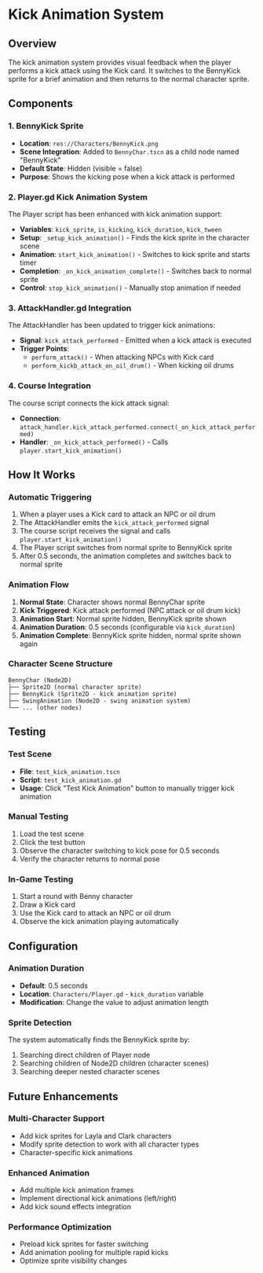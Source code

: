 # Kick Animation System

## Overview

The kick animation system provides visual feedback when the player performs a kick attack using the Kick card. It switches to the BennyKick sprite for a brief animation and then returns to the normal character sprite.

## Components

### 1. BennyKick Sprite
- **Location**: `res://Characters/BennyKick.png`
- **Scene Integration**: Added to `BennyChar.tscn` as a child node named "BennyKick"
- **Default State**: Hidden (visible = false)
- **Purpose**: Shows the kicking pose when a kick attack is performed

### 2. Player.gd Kick Animation System
The Player script has been enhanced with kick animation support:
- **Variables**: `kick_sprite`, `is_kicking`, `kick_duration`, `kick_tween`
- **Setup**: `_setup_kick_animation()` - Finds the kick sprite in the character scene
- **Animation**: `start_kick_animation()` - Switches to kick sprite and starts timer
- **Completion**: `_on_kick_animation_complete()` - Switches back to normal sprite
- **Control**: `stop_kick_animation()` - Manually stop animation if needed

### 3. AttackHandler.gd Integration
The AttackHandler has been updated to trigger kick animations:
- **Signal**: `kick_attack_performed` - Emitted when a kick attack is executed
- **Trigger Points**: 
  - `perform_attack()` - When attacking NPCs with Kick card
  - `perform_kickb_attack_on_oil_drum()` - When kicking oil drums

### 4. Course Integration
The course script connects the kick attack signal:
- **Connection**: `attack_handler.kick_attack_performed.connect(_on_kick_attack_performed)`
- **Handler**: `_on_kick_attack_performed()` - Calls `player.start_kick_animation()`

## How It Works

### Automatic Triggering
1. When a player uses a Kick card to attack an NPC or oil drum
2. The AttackHandler emits the `kick_attack_performed` signal
3. The course script receives the signal and calls `player.start_kick_animation()`
4. The Player script switches from normal sprite to BennyKick sprite
5. After 0.5 seconds, the animation completes and switches back to normal sprite

### Animation Flow
1. **Normal State**: Character shows normal BennyChar sprite
2. **Kick Triggered**: Kick attack performed (NPC attack or oil drum kick)
3. **Animation Start**: Normal sprite hidden, BennyKick sprite shown
4. **Animation Duration**: 0.5 seconds (configurable via `kick_duration`)
5. **Animation Complete**: BennyKick sprite hidden, normal sprite shown again

### Character Scene Structure
```
BennyChar (Node2D)
├── Sprite2D (normal character sprite)
├── BennyKick (Sprite2D - kick animation sprite)
├── SwingAnimation (Node2D - swing animation system)
└── ... (other nodes)
```

## Testing

### Test Scene
- **File**: `test_kick_animation.tscn`
- **Script**: `test_kick_animation.gd`
- **Usage**: Click "Test Kick Animation" button to manually trigger kick animation

### Manual Testing
1. Load the test scene
2. Click the test button
3. Observe the character switching to kick pose for 0.5 seconds
4. Verify the character returns to normal pose

### In-Game Testing
1. Start a round with Benny character
2. Draw a Kick card
3. Use the Kick card to attack an NPC or oil drum
4. Observe the kick animation playing automatically

## Configuration

### Animation Duration
- **Default**: 0.5 seconds
- **Location**: `Characters/Player.gd` - `kick_duration` variable
- **Modification**: Change the value to adjust animation length

### Sprite Detection
The system automatically finds the BennyKick sprite by:
1. Searching direct children of Player node
2. Searching children of Node2D children (character scenes)
3. Searching deeper nested character scenes

## Future Enhancements

### Multi-Character Support
- Add kick sprites for Layla and Clark characters
- Modify sprite detection to work with all character types
- Character-specific kick animations

### Enhanced Animation
- Add multiple kick animation frames
- Implement directional kick animations (left/right)
- Add kick sound effects integration

### Performance Optimization
- Preload kick sprites for faster switching
- Add animation pooling for multiple rapid kicks
- Optimize sprite visibility changes 